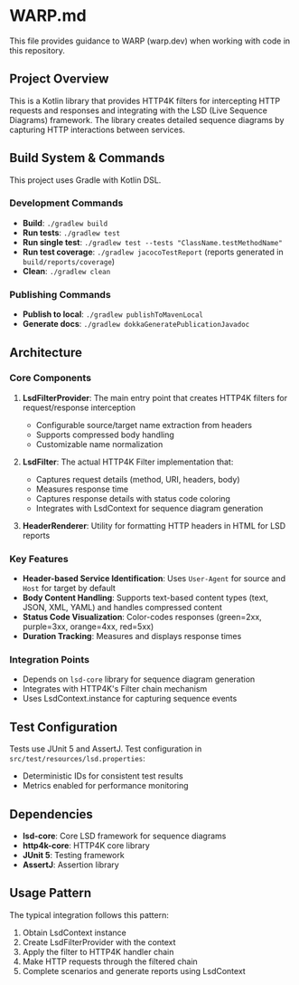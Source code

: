 # WARP.md

This file provides guidance to WARP (warp.dev) when working with code in this repository.

## Project Overview

This is a Kotlin library that provides HTTP4K filters for intercepting HTTP requests and responses and integrating with the LSD (Live Sequence Diagrams) framework. The library creates detailed sequence diagrams by capturing HTTP interactions between services.

## Build System & Commands

This project uses Gradle with Kotlin DSL.

### Development Commands
- **Build**: `./gradlew build`
- **Run tests**: `./gradlew test`
- **Run single test**: `./gradlew test --tests "ClassName.testMethodName"`
- **Run test coverage**: `./gradlew jacocoTestReport` (reports generated in `build/reports/coverage`)
- **Clean**: `./gradlew clean`

### Publishing Commands
- **Publish to local**: `./gradlew publishToMavenLocal`
- **Generate docs**: `./gradlew dokkaGeneratePublicationJavadoc`

## Architecture

### Core Components

1. **LsdFilterProvider**: The main entry point that creates HTTP4K filters for request/response interception
   - Configurable source/target name extraction from headers
   - Supports compressed body handling
   - Customizable name normalization

2. **LsdFilter**: The actual HTTP4K Filter implementation that:
   - Captures request details (method, URI, headers, body)
   - Measures response time
   - Captures response details with status code coloring
   - Integrates with LsdContext for sequence diagram generation

3. **HeaderRenderer**: Utility for formatting HTTP headers in HTML for LSD reports

### Key Features

- **Header-based Service Identification**: Uses `User-Agent` for source and `Host` for target by default
- **Body Content Handling**: Supports text-based content types (text, JSON, XML, YAML) and handles compressed content
- **Status Code Visualization**: Color-codes responses (green=2xx, purple=3xx, orange=4xx, red=5xx)
- **Duration Tracking**: Measures and displays response times

### Integration Points

- Depends on `lsd-core` library for sequence diagram generation
- Integrates with HTTP4K's Filter chain mechanism
- Uses LsdContext.instance for capturing sequence events

## Test Configuration

Tests use JUnit 5 and AssertJ. Test configuration in `src/test/resources/lsd.properties`:
- Deterministic IDs for consistent test results
- Metrics enabled for performance monitoring

## Dependencies

- **lsd-core**: Core LSD framework for sequence diagrams
- **http4k-core**: HTTP4K core library
- **JUnit 5**: Testing framework
- **AssertJ**: Assertion library

## Usage Pattern

The typical integration follows this pattern:
1. Obtain LsdContext instance
2. Create LsdFilterProvider with the context
3. Apply the filter to HTTP4K handler chain
4. Make HTTP requests through the filtered chain
5. Complete scenarios and generate reports using LsdContext